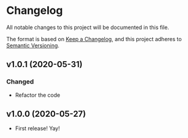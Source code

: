 # Changelog
All notable changes to this project will be documented in this file.

The format is based on [Keep a Changelog](https://keepachangelog.com/en/1.0.0/),
and this project adheres to [Semantic Versioning](https://semver.org/spec/v2.0.0.html).

<!---
## vX.X.X - yyyy-mm-dd
### Added
### Changed
### Deprecated
### Removed
### Fixed
### Security
--->

## v1.0.1 (2020-05-31)
### Changed
- Refactor the code

## v1.0.0 (2020-05-27)
- First release! Yay!
